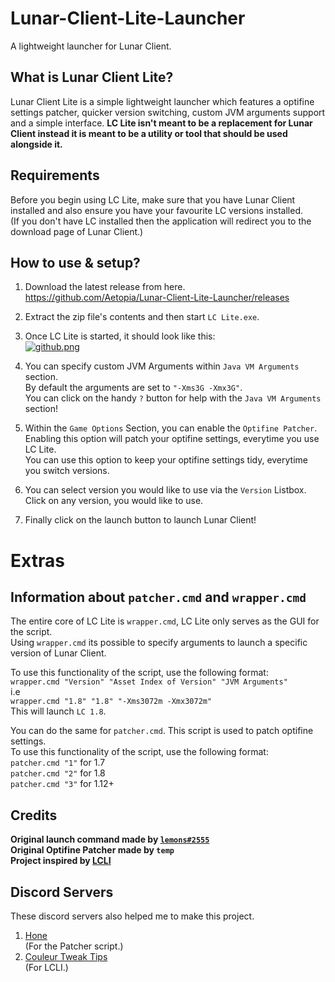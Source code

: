 # Lunar-Client-Lite-Launcher
A lightweight launcher for Lunar Client.
## What is Lunar Client Lite?
Lunar Client Lite is a simple lightweight launcher which features a optifine settings patcher, quicker version switching, custom JVM arguments support and a simple interface.
<b>LC Lite isn't meant to be a replacement for Lunar Client instead it is meant to be a utility or tool that should be used alongside it.</b> 
## Requirements
Before you begin using LC Lite, make sure that you have Lunar Client installed and also ensure you have your favourite LC versions installed.  
(If you don't have LC installed then the application will redirect you to the download page of Lunar Client.)
## How to use & setup?
1. Download the latest release from here.  
https://github.com/Aetopia/Lunar-Client-Lite-Launcher/releases

2. Extract the zip file's contents and then start `LC Lite.exe`.

3. Once LC Lite is started, it should look like this:  
[![github.png](https://i.postimg.cc/pVp3MkDD/github.png)](https://postimg.cc/CdpcjGr1)

4. You can specify custom JVM Arguments within `Java VM Arguments` section.  
By default the arguments are set to `"-Xms3G -Xmx3G"`.  
You can click on the handy `?` button for help with the `Java VM Arguments` section!

5. Within the `Game Options` Section, you can enable the `Optifine Patcher`.  
Enabling this option will patch your optifine settings, everytime you use LC Lite.  
You can use this option to keep your optifine settings tidy, everytime you switch versions.

6. You can select version you would like to use via the `Version` Listbox. 
Click on any version, you would like to use.  

7. Finally click on the launch button to launch Lunar Client!

# Extras
## Information about `patcher.cmd` and `wrapper.cmd`

The entire core of LC Lite is `wrapper.cmd`, LC Lite only serves as the GUI for the script.  
Using `wrapper.cmd` its possible to specify arguments to launch a specific version of Lunar Client.  

To use this functionality of the script, use the following format:  
`wrapper.cmd "Version" "Asset Index of Version" "JVM Arguments"`  
i.e  
`wrapper.cmd "1.8" "1.8" "-Xms3072m -Xmx3072m"`  
This will launch `LC 1.8`.  

You can do the same for `patcher.cmd`. This script is used to patch optifine settings.  
To use this functionality of the script, use the following format:  
`patcher.cmd "1"` for 1.7   
`patcher.cmd "2"` for 1.8   
`patcher.cmd "3"` for 1.12+

## Credits
<b>Original launch command made by [`lemons#2555`](https://github.com/respecting)  
Original Optifine Patcher made by `temp`  
Project inspired by [LCLI](https://github.com/couleur-tweak-tips/utils/blob/main/LCLI.bat)</b>

## Discord Servers
These discord servers also helped me to make this project.  
1. [Hone](https://discord.com/invite/hone)  
(For the Patcher script.)
2. [Couleur Tweak Tips](http://discord.gg/CTT)  
(For LCLI.)
